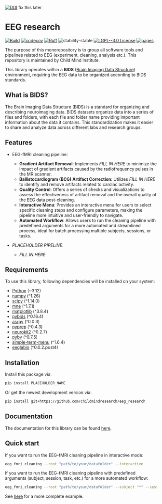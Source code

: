 [![DOI](https://zenodo.org/badge/657341621.svg)](https://zenodo.org/doi/10.5281/zenodo.10383685) fix this later

# EEG research

[![Build](https://github.com/childmindresearch/eeg_research/actions/workflows/test.yaml/badge.svg?branch=main)](https://github.com/childmindresearch/eeg_research/actions/workflows/test.yaml?query=branch%3Amain)
[![codecov](https://codecov.io/gh/childmindresearch/eeg_research/branch/main/graph/badge.svg?token=22HWWFWPW5)](https://codecov.io/gh/childmindresearch/eeg_research)
[![Ruff](https://img.shields.io/endpoint?url=https://raw.githubusercontent.com/astral-sh/ruff/main/assets/badge/v2.json)](https://github.com/astral-sh/ruff)
![stability-stable](https://img.shields.io/badge/stability-experimental-red.svg)
[![LGPL--3.0 License](https://img.shields.io/badge/license-LGPL--3.0-blue.svg)](https://github.com/childmindresearch/eeg_research/blob/main/LICENSE)
[![pages](https://img.shields.io/badge/api-docs-blue)](https://childmindresearch.github.io/eeg_research)

The purpose of this monorepository is to group all software tools and pipelines related to EEG (experiment, cleaning, analysis etc.). This repository is maintained by Child Mind Institute.

This library operates within a **BIDS** ([Brain Imaging Data Structure](https://bids.neuroimaging.io/)) environment, requiring the EEG data to be organized according to BIDS standards.

## What is BIDS?

The Brain Imaging Data Structure (BIDS) is a standard for organizing and describing neuroimaging data. BIDS datasets organize data into a series of files and folders, with each file and folder name providing important information about the data it contains. This standardization makes it easier to share and analyze data across different labs and research groups.

## Features

- EEG-fMRI cleaning pipeline:
    - **Gradient Artifact Removal**: Implements *FILL IN HERE* to minimize the impact of gradient artifacts caused by the radiofrequency pulses in the MR scanner.
    - **Ballistocardiogram (BCG) Artifact Correction**: Utilizes *FILL IN HERE* to identify and remove artifacts related to cardiac activity.
    - **Quality Control**: Offers a series of checks and visualizations to assess the effectiveness of artifact removal and the overall quality of the EEG data post-cleaning.
    - **Interactive Menu**: Provides an interactive menu for users to select specific cleaning steps and configure parameters, making the pipeline more intuitive and user-friendly to navigate.
    - **Automated Workflow**: Allows users to run the cleaning pipeline with predefined arguments for a more automated and streamlined process, ideal for batch processing multiple subjects, sessions, or tasks.

- *PLACEHOLDER PIPELINE*:
    - *FILL IN HERE*

## Requirements

To use this library, following dependencies will be installed on your system:

- [Python](https://www.python.org/downloads/release/python-3120/) (~3.12)
- [numpy](https://pypi.org/project/numpy/) (^1.26)
- [scipy](https://pypi.org/project/scipy/) (^1.14.0)
- [mne](https://pypi.org/project/mne/) (^1.7.1)
- [matplotlib](https://pypi.org/project/matplotlib/) (^3.8.4)
- [pybids](https://pypi.org/project/pybids/) (^0.16.4)
- [asrpy](https://pypi.org/project/asrpy/) (^0.0.3)
- [pyprep](https://pypi.org/project/pyprep/) (^0.4.3)
- [neurokit2](https://pypi.org/project/neurokit2/) (^0.2.7)
- [pybv](https://pypi.org/project/pybv/) (^0.7.5)
- [simple-term-menu](https://pypi.org/project/simple-term-menu/) (^1.6.4)
- [eeglabio](https://pypi.org/project/eeglabio/) (^0.0.2.post4)

## Installation

Install this package via:

```sh
pip install PLACEHOLDER_NAME
```

Or get the newest development version via:

```sh
pip install git+https://github.com/childmindresearch/eeg_research
```

## Documentation

The documentation for this library can be found [here](https://childmindresearch.github.io/eeg_research).


## Quick start

If you want to run the EEG-fMRI cleaning pipeline in interactive mode:

```sh
eeg_fmri_cleaning --root "path/to/your/datafolder" --interactive
```

If you want to run the EEG-fMRI cleaning pipeline with predefined arguments (subject, session, task, etc.) for a more automated workflow:

```sh
eeg_fmri_cleaning --root "path/to/your/datafolder" --subject "*" --session "*" --task "rest" --run "1-3" --extension ".vhdr" --datatype "eeg" --gradient --bcg --qc
```

See [here](https://www.youtube.com/watch?v=dQw4w9WgXcQ) for a more complete example.
